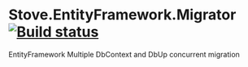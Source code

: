# Stove.EntityFramework.Migrator [![Build status](https://ci.appveyor.com/api/projects/status/65hmwbni7yrx22bm?svg=true)](https://ci.appveyor.com/project/osoykan/stove-entityframework-migrator)
EntityFramework Multiple DbContext and DbUp concurrent migration
